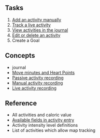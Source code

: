 ## Tasks
1. [Add an activity manually](task1addactivity.html)
2. [Track a live activity](task3liveactivity.html)
3. [View activities in the journal](task4viewactivities.html)
4. [Edit or delete an activity](task5editactivity.html)
5. Create a Goal

## Concepts
- journal
- [Move minutes and Heart Points](concept4heartpointsmoveminutes.html)
- [Passive activity recording](concept1passiveactivity.html)
- [Manual activity recording](concept2manualactivity.html)
- [Live activity recording](concept3liveactivity.html)

## Reference
- All activities and caloric value
- [Available fields in activity entry](reference1activityfields.html)
- Activity intensity level definitions
- List of activities which allow map tracking

